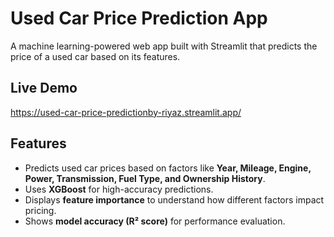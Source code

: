 # Used Car Price Prediction App

A machine learning-powered web app built with Streamlit that predicts the price of a used car based on its features.

## Live Demo

https://used-car-price-predictionby-riyaz.streamlit.app/

## Features

- Predicts used car prices based on factors like **Year, Mileage, Engine, Power, Transmission, Fuel Type, and Ownership History**.
- Uses **XGBoost** for high-accuracy predictions.
- Displays **feature importance** to understand how different factors impact pricing.
- Shows **model accuracy (R² score)** for performance evaluation.
